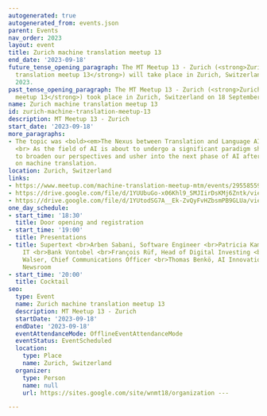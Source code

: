 ```yaml
---
autogenerated: true
autogenerated_from: events.json
parent: Events
nav_order: 2023
layout: event
title: Zurich machine translation meetup 13
end_date: '2023-09-18'
future_tense_opening_paragraph: The MT Meetup 13 - Zurich (<strong>Zurich machine
  translation meetup 13</strong>) will take place in Zurich, Switzerland on 18 September,
  2023.
past_tense_opening_paragraph: The MT Meetup 13 - Zurich (<strong>Zurich machine translation
  meetup 13</strong>) took place in Zurich, Switzerland on 18 September, 2023.
name: Zurich machine translation meetup 13
id: zurich-machine-translation-meetup-13
description: MT Meetup 13 - Zurich
start_date: '2023-09-18'
more_paragraphs:
- The topic was <bold><em>The Nexus between Translation and Language AI</em></bold>.
  <br> As the field of AI is about to undergo a significant paradigm shift, we wish
  to broaden our perspectives and usher into the next phase of AI after 12 Meetups
  on machine translation.
location: Zurich, Switzerland
links:
- https://www.meetup.com/machine-translation-meetup-mtm/events/295585593
- https://drive.google.com/file/d/1YUUbuGo-x06Khl9_SMJIirDsKMj6Zntk/view
- https://drive.google.com/file/d/1YUtodSG7A__Ek-ZvQyFvHZbsmPB9GLUa/view
one_day_schedule:
- start_time: '18:30'
  title: Door opening and registration
- start_time: '19:00'
  title: Presentations
- title: Supertext <br>Arben Sabani, Software Engineer <br>Patricia Kamer, Head of
    IT <br>Bank Vontobel <br>François Rüf, Head of Digital Investing <br>Ringier <br>Johanna
    Walser, Chief Communications Officer <br>Thomas Benkö, AI Innovation Lead Blick
    Newsroom
- start_time: '20:00'
  title: Cocktail
seo:
  type: Event
  name: Zurich machine translation meetup 13
  description: MT Meetup 13 - Zurich
  startDate: '2023-09-18'
  endDate: '2023-09-18'
  eventAttendanceMode: OfflineEventAttendanceMode
  eventStatus: EventScheduled
  location:
    type: Place
    name: Zurich, Switzerland
  organizer:
    type: Person
    name: null
    url: https://sites.google.com/site/wnmt18/organization ---

---
```


